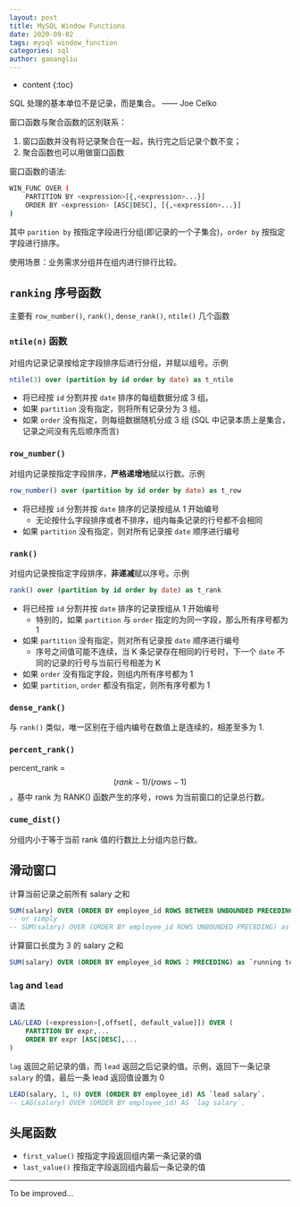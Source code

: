 ```yaml
---
layout: post
title: MySQL Window Functions
date: 2020-09-02
tags: mysql window_function
categories: sql
author: gaoangliu
---
```

* content
{:toc}



SQL 处理的基本单位不是记录，而是集合。 —— Joe Celko 







窗口函数与聚合函数的区别联系：
1. 窗口函数并没有将记录聚合在一起，执行完之后记录个数不变；
2. 聚合函数也可以用做窗口函数

窗口函数的语法: 

```bash 
WIN_FUNC OVER (
    PARTITION BY <expression>[{,<expression>...}]
    ORDER BY <expression> [ASC|DESC], [{,<expression>...}]
)
```
其中 `parition by` 按指定字段进行分组(即记录的一个子集合)，`order by` 按指定字段进行排序。 

使用场景：业务需求分组并在组内进行排行比较。

## `ranking` 序号函数 

主要有 `row_number()`, `rank()`, `dense_rank()`, `ntile()` 几个函数 

### `ntile(n)` 函数 
对组内记录记录按给定字段排序后进行分组，并赋以组号。示例

```sql
ntile(3) over (partition by id order by date) as t_ntile
```

* 将已经按 `id` 分割并按 `date` 排序的每组数据分成 3 组。
* 如果 `partition` 没有指定，则将所有记录分为 3 组。
* 如果 `order` 没有指定，则每组数据随机分成 3 组 (SQL 中记录本质上是集合，记录之间没有先后顺序而言)

### `row_number()`
对组内记录按指定字段排序，**严格递增地**赋以行数。示例

```sql
row_number() over (partition by id order by date) as t_row
```

* 将已经按 `id` 分割并按 `date` 排序的记录按组从 1 开始编号
    * 无论按什么字段排序或者不排序，组内每条记录的行号都不会相同 
* 如果 `partition` 没有指定，则对所有记录按 `date` 顺序进行编号
    

### `rank()`
对组内记录按指定字段排序，**非递减**赋以序号。示例

```sql
rank() over (partition by id order by date) as t_rank
```

* 将已经按 `id` 分割并按 `date` 排序的记录按组从 1 开始编号
    * 特别的，如果 `partition` 与 `order` 指定的为同一字段，那么所有序号都为 1
* 如果 `partition` 没有指定，则对所有记录按 `date` 顺序进行编号
    * 序号之间值可能不连续，当 K 条记录存在相同的行号时，下一个 `date` 不同的记录的行号与当前行号相差为 K
* 如果 `order` 没有指定字段，则组内所有序号都为 1
* 如果 `partition`, `order` 都没有指定，则所有序号都为 1

### `dense_rank()`
与 `rank()` 类似，唯一区别在于组内编号在数值上是连续的，相差至多为 1. 

### `percent_rank()`
percent_rank = $$(rank - 1) / (rows - 1)$$，基中 rank 为 RANK() 函数产生的序号，rows 为当前窗口的记录总行数。

### `cume_dist()`
分组内小于等于当前 rank 值的行数比上分组内总行数。


## 滑动窗口
计算当前记录之前所有 salary 之和

```sql 
SUM(salary) OVER (ORDER BY employee_id ROWS BETWEEN UNBOUNDED PRECEDING AND CURRENT ROW) as `running total` 
-- or simply 
-- SUM(salary) OVER (ORDER BY employee_id ROWS UNBOUNDED PRECEDING) as `running total` or 
```

计算窗口长度为 3 的 salary 之和
```sql 
SUM(salary) OVER (ORDER BY employee_id ROWS 2 PRECEDING) as `running total 3`
```

### `lag` and `lead`
语法 
```sql 
LAG/LEAD (<expression>[,offset[, default_value]]) OVER (
    PARTITION BY expr,...
    ORDER BY expr [ASC|DESC],...
)
```

`lag` 返回之前记录的值，而  `lead` 返回之后记录的值。示例，返回下一条记录 `salary` 的值，最后一条 lead 返回值设置为 0

```sql 
LEAD(salary, 1, 0) OVER (ORDER BY employee_id) AS `lead salary`.
-- LAG(salary) OVER (ORDER BY employee_id) AS `lag salary`.
```

## 头尾函数 
* `first_value()` 按指定字段返回组内第一条记录的值 
* `last_value()` 按指定字段返回组内最后一条记录的值 


--- 
To be improved...

